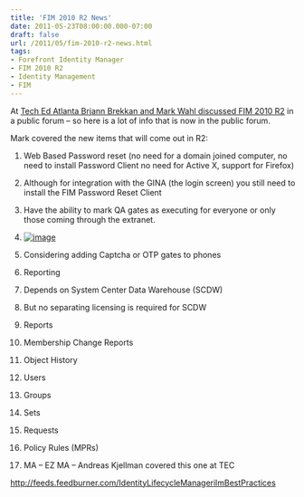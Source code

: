 ```yaml
---
title: 'FIM 2010 R2 News'
date: 2011-05-23T08:00:00.000-07:00
draft: false
url: /2011/05/fim-2010-r2-news.html
tags: 
- Forefront Identity Manager
- FIM 2010 R2
- Identity Management
- FIM
---
```


At [Tech Ed Atlanta Brjann Brekkan and Mark Wahl discussed FIM 2010 R2](http://channel9.msdn.com/Events/TechEd/NorthAmerica/2011/SIM332) in a public forum – so here is a lot of info that is now in the public forum.

Mark covered the new items that will come out in R2:

1.  Web Based Password reset (no need for a domain joined computer, no need to install Password Client no need for Active X, support for Firefox)

1.  Although for integration with the GINA (the login screen) you still need to install the FIM Password Reset Client
2.  Have the ability to mark QA gates as executing for everyone or only those coming through the extranet.

1.  [![image](http://www.ilmbestpractices.com/blog/uploaded_images/FIM-2010-R2-Info_11D62/image_thumb.png "image")](http://www.ilmbestpractices.com/blog/uploaded_images/FIM-2010-R2-Info_11D62/image.png)

4.  Considering adding Captcha or OTP gates to phones

3.  Reporting

1.  Depends on System Center Data Warehouse (SCDW)

1.  But no separating licensing is required for SCDW

3.  Reports

1.  Membership Change Reports
2.  Object History

1.  Users
2.  Groups
3.  Sets
4.  Requests
5.  Policy Rules (MPRs)

5.  MA – EZ MA – Andreas Kjellman covered this one at TEC

http://feeds.feedburner.com/IdentityLifecycleManagerilmBestPractices